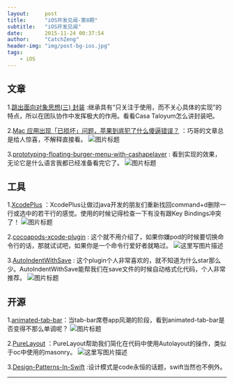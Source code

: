 ```yaml
---
layout:     post
title:      "iOS开发见闻-第8期"
subtitle:   "iOS开发见闻"
date:       2015-11-24 00:37:54 
author:     "CatchZeng"
header-img: "img/post-bg-ios.jpg"
tags:
    - iOS
---
```

<span id="busuanzi_container_page_pv"></span>

## 文章
1.[跳出面向对象思想(三) 封装](http://casatwy.com/tiao-chu-mian-xiang-dui-xiang-si-xiang-san-feng-zhuang.html) :继承具有“只关注于使用，而不关心具体的实现”的特点，所以在团队协作中发挥极大的作用。看看Casa Taloyum怎么讲封装吧。


2.[Mac 应用出现「已损坏」问题，苹果到底犯了什么傻逼错误？](http://blog.devtang.com/blog/2015/11/21/apps-damaged-bug/) ：巧哥的文章总是给人惊喜，不解释直接看。
![图片标题](http://blog.devtang.com/images/apps-damaged-issue.jpg)

3.[prototyping-floating-burger-menu-with-cashapelayer](http://merowing.info/2015/11/prototyping-floating-burger-menu-with-cashapelayer/) : 看到实现的效果，无论它是什么语言我都已经准备看完它了。
![图片标题](http://leanote.com/api/file/getImage?fileId=5653409bab6441149c000b74)


## 工具
1.[XcodePlus](https://github.com/CatchZeng/XcodePlus) ：XcodePlus让做过java开发的朋友们重新找回command+d删除一行或选中的若干行的感觉。使用的时候记得检查一下有没有跟Key Bindings冲突了！
![图片标题](https://camo.githubusercontent.com/ee6c159461bc2082b02c7cc03cc6764a6a6c3845/68747470733a2f2f7261772e6769746875622e636f6d2f7061796c69752f58636f6465506c75732f6d61737465722f73637265656e73686f742f64656c6574656c696e652e676966)

2.[cocoapods-xcode-plugin](https://github.com/CatchZeng/cocoapods-xcode-plugin) : 这个就不用介绍了，如果你嫌pod的时候要切换命令行的话，那就试试吧，如果你是一个命令行爱好者就略过。
![这里写图片描述](https://github.com/kattrali/cocoadocs-xcode-plugin/raw/master/menu.png)

3.[AutoIndentWithSave](https://github.com/ThilinaHewagama/AutoIndentWithSave) : 这个plugin个人非常喜欢的，就不知道为什么star那么少。AutoIndentWithSave能帮我们在save文件的时候自动格式化代码，个人非常推荐。
![图片标题](https://github.com/ThilinaHewagama/AutoIndentWithSave/raw/master/auto_indent_screen_shot.jpg)


## 开源
1.[animated-tab-bar](https://github.com/Ramotion/animated-tab-bar)：当tab-bar席卷app风潮的阶段，看到animated-tab-bar是否变得不那么单调呢？
![图片标题](https://github.com/Ramotion/animated-tab-bar/raw/master/Screenshots/tab-bar-icons-iphone-ramotion-animation-interface-design.gif)

2.[PureLayout](https://github.com/PureLayout/PureLayout) ：PureLayout帮助我们简化在代码中使用Autolayout的操作，类似于oc中使用的masonry。
![这里写图片描述](https://github.com/PureLayout/PureLayout/raw/master/Images/PureLayout.png?raw=true) 

3.[Design-Patterns-In-Swift](https://github.com/ochococo/Design-Patterns-In-Swift) :设计模式是code永恒的话题，swift当然也不例外。

----------

